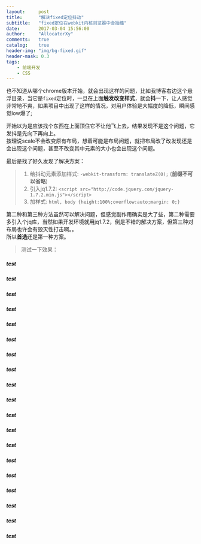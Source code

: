 ```yaml
---
layout:     post
title:      "解决fixed定位抖动"
subtitle:   "fixed定位在webkit内核浏览器中会抽搐"
date:       2017-03-04 15:56:00
author:     "AllocatorXy"
comments:   true
catalog:    true
header-img: "img/bg-fixed.gif"
header-mask: 0.3
tags:
    - 前端开发
    - CSS
---
```

<style type="text/css">
    header.intro-header{
        -webkit-background-size: 30%;
        background-size: 30%;
        background-color: #000;
        background-repeat: repeat-x;
    }
</style>

也不知道从哪个chrome版本开始，就会出现这样的问题，比如我博客右边这个悬浮目录，当它是`fixed`定位时，一旦在上面**触发改变样式**，就会**抖**一下，让人感觉非常地不爽，如果项目中出现了这样的情况，对用户体验是大幅度的降低，瞬间感觉low爆了;

开始以为是应该找个东西在上面顶住它不让他飞上去，结果发现不是这个问题，它发抖是先向下再向上。<br />
按理说scale不会改变原有布局，想着可能是布局问题，就把布局改了改发现还是会出现这个问题，甚至不改变其中元素的大小也会出现这个问题。

最后是找了好久发现了解决方案：
>1. 给抖动元素添加样式: `-webkit-transform: translateZ(0);` (**前缀不可以省略**)
>2. 引入jq1.7.2: `<script src="http://code.jquery.com/jquery-1.7.2.min.js"></script>`
>3. 加样式: `html, body {height:100%;overflow:auto;margin: 0;}`

第二种和第三种方法虽然可以解决问题，但感觉副作用确实是大了些，第二种需要多引入个jq库，当然如果开发环境就用jq1.7.2，倒是不错的解决方案，但第三种对布局也许会有毁灭性打击啊。。<br />
所以**首选**还是第一种方案。

>测试一下效果：

##### test
##### test
##### test
##### test
##### test
##### test
##### test
##### test
##### test
##### test
##### test
##### test
##### test
##### test
##### test
##### test
##### test
##### test
##### test
